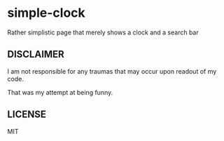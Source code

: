 # simple-clock
Rather simplistic page that merely shows a clock and a search bar

## DISCLAIMER
I am not responsible for any traumas that may occur upon readout of my code.

That was my attempt at being funny.

## LICENSE
MIT
